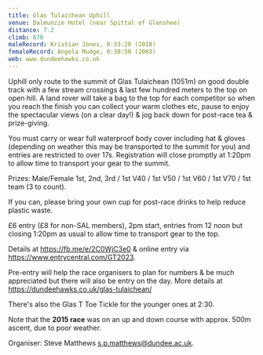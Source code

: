 ```yaml
---
title: Glas Tulaichean Uphill
venue: Dalmunzie Hotel (near Spittal of Glenshee)
distance: 7.2
climb: 670
maleRecord: Kristian Jones, 0:33:28 (2018)
femaleRecord: Angela Mudge, 0:38:50 (2003)
web: www.dundeehawks.co.uk
---
```


Uphill only route to the summit of Glas Tulaichean (1051m) on good
double track with a few stream crossings & last few hundred meters to
the top on open hill. A land rover will take a bag to the top for each
competitor so when you reach the finish you can collect your warm
clothes etc, pause to enjoy the spectacular views (on a clear day!) &
jog back down for post-race tea & prize-giving.

You must carry or wear full waterproof body cover including hat &
gloves (depending on weather this may be transported to the summit for
you) and entries are restricted to over 17s. Registration will close
promptly at 1:20pm to allow time to transport your gear to the summit.

Prizes: Male/Female 1st, 2nd, 3rd / 1st V40 / 1st V50 / 1st V60 / 1st
V70 / 1st team (3 to count).

If you can, please bring your own cup for post-race drinks to help
reduce plastic waste.

£6 entry (£8 for non-SAL members), 2pm start, entries from 12 noon but
closing 1:20pm as usual to allow time to transport gear to the top.

Details at https://fb.me/e/2C0WjC3e0 & online entry via
https://www.entrycentral.com/GT2023.

Pre-entry will help the race organisers to plan for numbers & be much
appreciated but there will also be entry on the day.  More details at
https://dundeehawks.co.uk/glas-tulaichean/

There's also the Glas T Toe Tickle for the younger ones at 2:30.

Note that the **2015 race** was on an up and down course with approx. 500m ascent, due to poor weather.

Organiser: Steve Matthews <s.p.matthews@dundee.ac.uk>.
